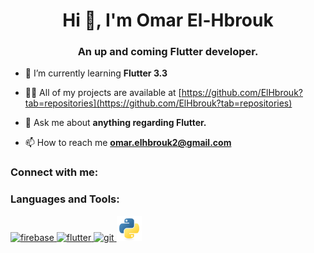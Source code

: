 <h1 align="center">Hi 👋, I'm Omar El-Hbrouk</h1>
<h3 align="center">An up and coming Flutter developer.</h3>

- 🌱 I’m currently learning **Flutter 3.3**

- 👨‍💻 All of my projects are available at [https://github.com/ElHbrouk?tab=repositories](https://github.com/ElHbrouk?tab=repositories)

- 💬 Ask me about **anything regarding Flutter.**

- 📫 How to reach me **omar.elhbrouk2@gmail.com**

<h3 align="left">Connect with me:</h3>
<p align="left">
</p>

<h3 align="left">Languages and Tools:</h3>
<p align="left"> <a href="https://firebase.google.com/" target="_blank" rel="noreferrer"> <img src="https://www.vectorlogo.zone/logos/firebase/firebase-icon.svg" alt="firebase" width="40" height="40"/> </a> <a href="https://flutter.dev" target="_blank" rel="noreferrer"> <img src="https://www.vectorlogo.zone/logos/flutterio/flutterio-icon.svg" alt="flutter" width="40" height="40"/> </a> <a href="https://git-scm.com/" target="_blank" rel="noreferrer"> <img src="https://www.vectorlogo.zone/logos/git-scm/git-scm-icon.svg" alt="git" width="40" height="40"/> </a> <a href="https://www.python.org" target="_blank" rel="noreferrer"> <img src="https://raw.githubusercontent.com/devicons/devicon/master/icons/python/python-original.svg" alt="python" width="40" height="40"/> </a> </p>
